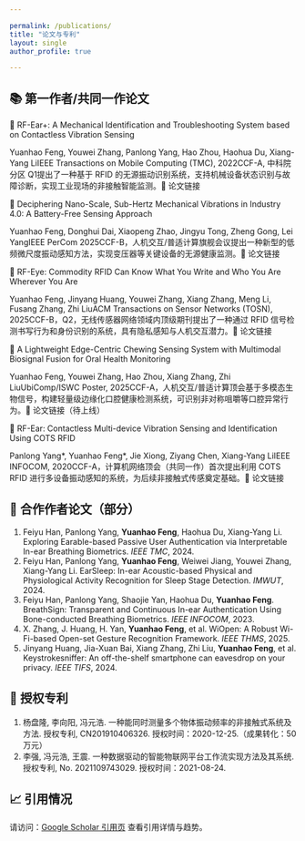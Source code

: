 ```yaml
---

permalink: /publications/
title: "论文与专利"
layout: single
author_profile: true

---
```


## 📚 第一作者/共同一作论文

📄 RF-Ear+: A Mechanical Identification and Troubleshooting System based on Contactless Vibration Sensing

Yuanhao Feng, Youwei Zhang, Panlong Yang, Hao Zhou, Haohua Du, Xiang-Yang LiIEEE Transactions on Mobile Computing (TMC), 2022CCF-A, 中科院分区 Q1提出了一种基于 RFID 的无源振动识别系统，支持机械设备状态识别与故障诊断，实现工业现场的非接触智能监测。🔗 论文链接

📄 Deciphering Nano-Scale, Sub-Hertz Mechanical Vibrations in Industry 4.0: A Battery-Free Sensing Approach

Yuanhao Feng, Donghui Dai, Xiaopeng Zhao, Jingyu Tong, Zheng Gong, Lei YangIEEE PerCom 2025CCF-B，人机交互/普适计算旗舰会议提出一种新型的低频微尺度振动感知方法，实现变压器等关键设备的无源健康监测。🔗 论文链接

📄 RF-Eye: Commodity RFID Can Know What You Write and Who You Are Wherever You Are

Yuanhao Feng, Jinyang Huang, Youwei Zhang, Xiang Zhang, Meng Li, Fusang Zhang, Zhi LiuACM Transactions on Sensor Networks (TOSN), 2025CCF-B，Q2，无线传感器网络领域内顶级期刊提出了一种通过 RFID 信号检测书写行为和身份识别的系统，具有隐私感知与人机交互潜力。🔗 论文链接

📄 A Lightweight Edge-Centric Chewing Sensing System with Multimodal Biosignal Fusion for Oral Health Monitoring

Yuanhao Feng, Youwei Zhang, Hao Zhou, Xiang Zhang, Zhi LiuUbiComp/ISWC Poster, 2025CCF-A，人机交互/普适计算顶会基于多模态生物信号，构建轻量级边缘化口腔健康检测系统，可识别非对称咀嚼等口腔异常行为。🔗 论文链接（待上线）

📄 RF-Ear: Contactless Multi-device Vibration Sensing and Identification Using COTS RFID

Panlong Yang*, Yuanhao Feng*, Jie Xiong, Ziyang Chen, Xiang-Yang LiIEEE INFOCOM, 2020CCF-A，计算机网络顶会（共同一作）首次提出利用 COTS RFID 进行多设备振动感知的系统，为后续非接触式传感奠定基础。🔗 论文链接


## 🤝 合作作者论文（部分）

1. Feiyu Han, Panlong Yang, **Yuanhao Feng**, Haohua Du, Xiang-Yang Li. Exploring Earable-based Passive User Authentication via Interpretable In-ear Breathing Biometrics. *IEEE TMC*, 2024.
2. Feiyu Han, Panlong Yang, **Yuanhao Feng**, Weiwei Jiang, Youwei Zhang, Xiang-Yang Li. EarSleep: In-ear Acoustic-based Physical and Physiological Activity Recognition for Sleep Stage Detection. *IMWUT*, 2024.
3. Feiyu Han, Panlong Yang, Shaojie Yan, Haohua Du, **Yuanhao Feng**. BreathSign: Transparent and Continuous In-ear Authentication Using Bone-conducted Breathing Biometrics. *IEEE INFOCOM*, 2023.
4. X. Zhang, J. Huang, H. Yan, **Yuanhao Feng**, et al. WiOpen: A Robust Wi-Fi-based Open-set Gesture Recognition Framework. *IEEE THMS*, 2025.
5. Jinyang Huang, Jia-Xuan Bai, Xiang Zhang, Zhi Liu, **Yuanhao Feng**, et al. Keystrokesniffer: An off-the-shelf smartphone can eavesdrop on your privacy. *IEEE TIFS*, 2024.

## 📄 授权专利

1. 杨盘隆, 李向阳, 冯元浩. 一种能同时测量多个物体振动频率的非接触式系统及方法. 授权专利, CN201910406326. 授权时间：2020-12-25.（成果转化：50万元）
2. 李强, 冯元浩, 王震. 一种数据驱动的智能物联网平台工作流实现方法及其系统. 授权专利, No. 2021109743029. 授权时间：2021-08-24.

## 📈 引用情况

请访问：[Google Scholar 引用页](https://scholar.google.com/citations?hl=zh-CN&user=bENA-F0AAAAJ) 查看引用详情与趋势。
